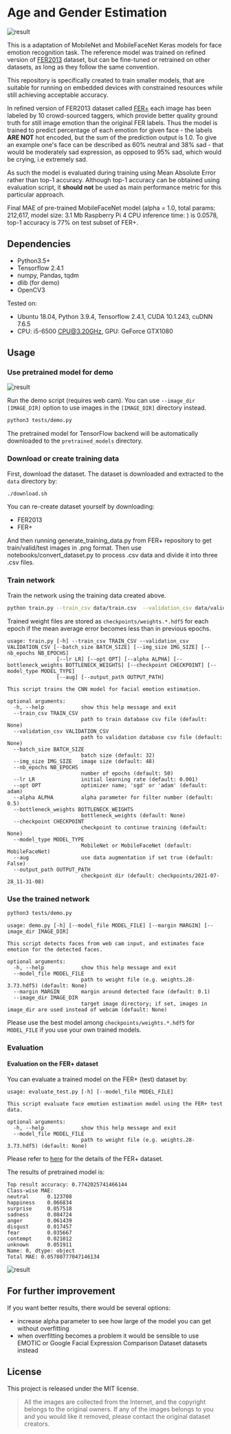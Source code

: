 # Age and Gender Estimation

![result](notebooks/result.png "Title")

This is a adaptation of MobileNet and MobileFaceNet Keras models for face emotion recognition task. The reference model was trained on refined version of [FER2013](https://www.kaggle.com/c/challenges-in-representation-learning-facial-expression-recognition-challenge/data) dataset, but can be fine-tuned or retrained on other datasets, as long as they follow the same convention.

This repository is specifically created to train smaller models, that are suitable for running on embedded devices with constrained resources while still achieving acceptable accuracy. 

In refined version of FER2013 dataset called [FER+](https://github.com/microsoft/FERPlus) each image has been labeled by 10 crowd-sourced taggers, which provide better quality ground truth for still image emotion than the original FER labels. Thus the model is trained to predict percentage of each emotion for given face - the labels **ARE NOT** hot encoded, but the sum of the prediction output is 1.0. To give an example one's face can be described as 60% neutral and 38% sad - that would be moderately sad expression, as opposed to 95% sad, which would be crying, i.e extremely sad.

As such the model is evaluated during training using Mean Absolute Error rather than top-1 accuracy. Although top-1 accuracy can be obtained using evaluation script, it **should not** be used as main performance metric for this particular approach. 

Final MAE of pre-trained MobileFaceNet model (alpha = 1.0, total params: 212,617, model size: 3.1 Mb Raspberry Pi 4 CPU inference time: ) is 0.0578, top-1 accuracy is 77% on test subset of FER+.


## Dependencies
- Python3.5+
- Tensorflow 2.4.1
- numpy, Pandas, tqdm
- dlib (for demo)
- OpenCV3

Tested on:
- Ubuntu 18.04, Python 3.9.4, Tensorflow 2.4.1, CUDA 10.1.243, cuDNN 7.6.5
- CPU: i5-6500 CPU@3.20GHz, GPU: GeForce GTX1080


## Usage

### Use pretrained model for demo

![result](https://files.seeedstudio.com/ml/emotion/emotions.gif "Title")

Run the demo script (requires web cam).
You can use `--image_dir [IMAGE_DIR]` option to use images in the `[IMAGE_DIR]` directory instead.

```sh
python3 tests/demo.py
```

The pretrained model for TensorFlow backend will be automatically downloaded to the `pretrained_models` directory.

### Download or create training data
First, download the dataset.
The dataset is downloaded and extracted to the `data` directory by:

```sh
./download.sh
```

You can re-create dataset yourself by downloading:
 - FER2013
 - FER+

 And then running generate_training_data.py from FER+ repository to get train/valid/test images in .png format. Then use notebooks/convert_dataset.py to process .csv data and divide it into three .csv files. 

### Train network
Train the network using the training data created above.

```sh
python train.py --train_csv data/train.csv  --validation_csv data/valid.csv --lr 1e-3 --alpha 1.0 --aug
```

Trained weight files are stored as `checkpoints/weights.*.hdf5` for each epoch if the mean average error becomes less than in previous epochs.

```
usage: train.py [-h] --train_csv TRAIN_CSV --validation_csv VALIDATION_CSV [--batch_size BATCH_SIZE] [--img_size IMG_SIZE] [--nb_epochs NB_EPOCHS]
                [--lr LR] [--opt OPT] [--alpha ALPHA] [--bottleneck_weights BOTTLENECK_WEIGHTS] [--checkpoint CHECKPOINT] [--model_type MODEL_TYPE]
                [--aug] [--output_path OUTPUT_PATH]

This script trains the CNN model for facial emotion estimation.

optional arguments:
  -h, --help            show this help message and exit
  --train_csv TRAIN_CSV
                        path to train database csv file (default: None)
  --validation_csv VALIDATION_CSV
                        path to validation database csv file (default: None)
  --batch_size BATCH_SIZE
                        batch size (default: 32)
  --img_size IMG_SIZE   image size (default: 48)
  --nb_epochs NB_EPOCHS
                        number of epochs (default: 50)
  --lr LR               initial learning rate (default: 0.001)
  --opt OPT             optimizer name; 'sgd' or 'adam' (default: adam)
  --alpha ALPHA         alpha parameter for filter number (default: 0.5)
  --bottleneck_weights BOTTLENECK_WEIGHTS
                        bottleneck_weights (default: None)
  --checkpoint CHECKPOINT
                        checkpoint to continue training (default: None)
  --model_type MODEL_TYPE
                        MobileNet or MobileFaceNet (default: MobileFaceNet)
  --aug                 use data augmentation if set true (default: False)
  --output_path OUTPUT_PATH
                        checkpoint dir (default: checkpoints/2021-07-28_11-31-08)

```

### Use the trained network

```sh
python3 tests/demo.py
```

```
usage: demo.py [-h] [--model_file MODEL_FILE] [--margin MARGIN] [--image_dir IMAGE_DIR]

This script detects faces from web cam input, and estimates face emotion for the detected faces.

optional arguments:
  -h, --help            show this help message and exit
  --model_file MODEL_FILE
                        path to weight file (e.g. weights.28-3.73.hdf5) (default: None)
  --margin MARGIN       margin around detected face (default: 0.1)
  --image_dir IMAGE_DIR
                        target image directory; if set, images in image_dir are used instead of webcam (default: None)

```

Please use the best model among `checkpoints/weights.*.hdf5` for `MODEL_FILE` if you use your own trained models.

### Evaluation

#### Evaluation on the FER+ dataset
You can evaluate a trained model on the FER+ (test) dataset by:

```b
usage: evaluate_test.py [-h] [--model_file MODEL_FILE]

This script evaluate face emotion estimation model using the FER+ test data.

optional arguments:
  -h, --help            show this help message and exit
  --model_file MODEL_FILE
                        path to weight file (e.g. weights.28-3.73.hdf5) (default: None)
```

Please refer to [here](https://github.com/microsoft/FERPlus) for the details of the FER+ dataset.

The results of pretrained model is:

```
Top result accuracy: 0.7742025741466144
Class-wise MAE: 
neutral      0.123708
happiness    0.066834
surprise     0.057518
sadness      0.084724
anger        0.061439
disgust      0.017457
fear         0.035667
contempt     0.021012
unknown      0.051911
Name: 0, dtype: object
Total MAE: 0.05780777047146134

```

![result](notebooks/result1.png "Title")

## For further improvement
If you want better results, there would be several options:

- increase alpha parameter to see how large of the model you can get without overfitting
- when overfitting becomes a problem it would be sensible to use EMOTIC or Google Facial Expression Comparison Dataset datasets instead


## License
This project is released under the MIT license.

> All the images are collected from the Internet, and the copyright belongs to the original owners. If any of the images belongs to you and you would like it removed, please contact the original dataset creators.

